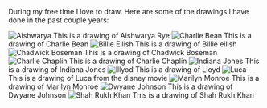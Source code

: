 During my free time I love to draw. Here are some of the drawings I have done in the past couple years:

![Aishwarya](./aishwarya.jpg) This is a drawing of Aishwarya Rye 
![Charlie Bean](./bean.jpg) This is a drawing of Charlie Bean
![Billie Eilish](./billie.jpg) This is a drawing of Billie eilish
![Chadwick Boseman](./boesman.jpg) This is a drawing of Chadwick Boseman
![Charlie Chaplin](./charlie.jpg) This is a drawing of Charlie Chaplin
![Indiana Jones](./jones.jpg) This is a drawing of Indiana Jones
![lllyod](./llloyd.jpg) This is a drawing of Lloyd
![Luca](./luca.jpg) This is a drawing of Luca from the disney movie
![Marilyn Monroe](./marilyn.jpg) This is a drawing of Marilyn Monroe
![Dwyane Johnson](./Rock.jpg) This is a drawing of Dwyane Johnson
![Shah Rukh Khan](./shahrukhkhan.jpg) This is a drawing of Shah Rukh Khan

